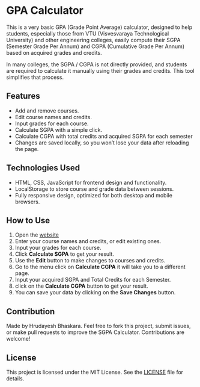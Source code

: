 # GPA Calculator

This is a very basic GPA (Grade Point Average) calculator, designed to help students, especially those from VTU (Visvesvaraya Technological University) and other engineering colleges, easily compute their SGPA (Semester Grade Per Annum) and CGPA (Cumulative Grade Per Annum) based on acquired grades and credits. 

In many colleges, the SGPA / CGPA is not directly provided, and students are required to calculate it manually using their grades and credits. This tool simplifies that process.

## Features
- Add and remove courses.
- Edit course names and credits.
- Input grades for each course.
- Calculate SGPA with a simple click.
- Calculate CGPA with total credits and acquired SGPA for each semester
- Changes are saved locally, so you won’t lose your data after reloading the page.

## Technologies Used
- HTML, CSS, JavaScript for frontend design and functionality.
- LocalStorage to store course and grade data between sessions.
- Fully responsive design, optimized for both desktop and mobile browsers.

## How to Use
1. Open the [website](.https://hrudayeshb.github.io/SGPA_Calculator/)
2. Enter your course names and credits, or edit existing ones.
3. Input your grades for each course.
4. Click **Calculate SGPA** to get your result.
6. Use the **Edit** button to make changes to courses and credits.
7. Go to the menu click on **Calculate CGPA** it will take you to a different page.
8. Input your acquired SGPA and Total Credits for each Semester.
9. click on the **Calculate CGPA** button to get your result.
10. You can save your data by clicking on the **Save Changes** button.

## Contribution
Made by Hrudayesh Bhaskara. Feel free to fork this project, submit issues, or make pull requests to improve the SGPA Calculator. Contributions are welcome!

## License
This project is licensed under the MIT License. See the [LICENSE](./LICENSE.txt) file for details.
